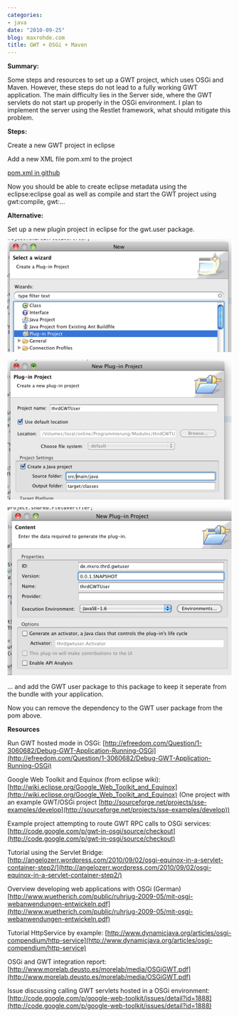 ```yaml
---
categories:
- java
date: "2010-09-25"
blog: maxrohde.com
title: GWT + OSGi + Maven
---
```


**Summary:**

Some steps and resources to set up a GWT project, which uses OSGi and Maven. However, these steps do not lead to a fully working GWT application. The main difficulty lies in the Server side, where the GWT servlets do not start up properly in the OSGi environment. I plan to implement the server using the Restlet framework, what should mitigate this problem.

**Steps:**

Create a new GWT project in eclipse

Add a new XML file pom.xml to the project

[pom.xml in github](http://gist.github.com/603774)

Now you should be able to create eclipse metadata using the eclipse:eclipse goal as well as compile and start the GWT project using gwt:compile, gwt:...

**Alternative:**

Set up a new plugin project in eclipse for the gwt.user package.

![bildschirmfoto2010-09-26um15-25-03.png](images/bildschirmfoto2010-09-26um15-25-03.png)

![bildschirmfoto2010-09-26um15-25-24.png](images/bildschirmfoto2010-09-26um15-25-24.png)

![bildschirmfoto2010-09-26um15-26-40.png](images/bildschirmfoto2010-09-26um15-26-40.png)

... and add the GWT user package to this package to keep it seperate from the bundle with your application.

Now you can remove the dependency to the GWT user package from the pom above.

**Resources**

Run GWT hosted mode in OSGi: [http://efreedom.com/Question/1-3060682/Debug-GWT-Application-Running-OSGi](http://efreedom.com/Question/1-3060682/Debug-GWT-Application-Running-OSGi)

Google Web Toolkit and Equinox (from eclipse wiki): [http://wiki.eclipse.org/Google_Web_Toolkit_and_Equinox](http://wiki.eclipse.org/Google_Web_Toolkit_and_Equinox) (One project with an example GWT/OSGi project [http://sourceforge.net/projects/sse-examples/develop](http://sourceforge.net/projects/sse-examples/develop))

Example project attempting to route GWT RPC calls to OSGi services: [http://code.google.com/p/gwt-in-osgi/source/checkout](http://code.google.com/p/gwt-in-osgi/source/checkout)

Tutorial using the Servlet Bridge: [http://angelozerr.wordpress.com/2010/09/02/osgi-equinox-in-a-servlet-container-step2/](http://angelozerr.wordpress.com/2010/09/02/osgi-equinox-in-a-servlet-container-step2/)

Overview developing web applications with OSGi (German) [http://www.wuetherich.com/public/ruhrjug-2009-05/mit-osgi-webanwendungen-entwickeln.pdf](http://www.wuetherich.com/public/ruhrjug-2009-05/mit-osgi-webanwendungen-entwickeln.pdf)

Tutorial HttpService by example: [http://www.dynamicjava.org/articles/osgi-compendium/http-service](http://www.dynamicjava.org/articles/osgi-compendium/http-service)

OSGi and GWT integration report: [http://www.morelab.deusto.es/morelab/media/OSGiGWT.pdf](http://www.morelab.deusto.es/morelab/media/OSGiGWT.pdf)

Issue discussing calling GWT servlets hosted in a OSGi environment: [http://code.google.com/p/google-web-toolkit/issues/detail?id=1888](http://code.google.com/p/google-web-toolkit/issues/detail?id=1888)